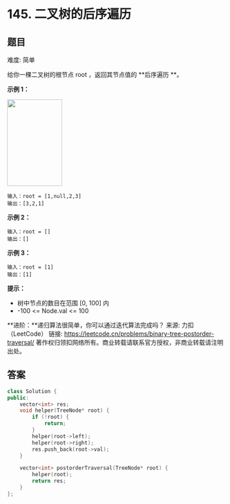 # 145. 二叉树的后序遍历
 ## 题目 
难度: 简单

给你一棵二叉树的根节点 root ，返回其节点值的 **后序遍历 **。

 

**示例 1：**

<img style="width: 127px; height: 200px;" src="https://assets.leetcode.com/uploads/2020/08/28/pre1.jpg" alt="">

```
输入：root = [1,null,2,3]
输出：[3,2,1]

```


**示例 2：**

```
输入：root = []
输出：[]

```


**示例 3：**

```
输入：root = [1]
输出：[1]

```




**提示：**

- 树中节点的数目在范围 [0, 100] 内
- -100 <= Node.val <= 100



**进阶：**递归算法很简单，你可以通过迭代算法完成吗？
来源: 力扣（LeetCode）
链接: https://leetcode.cn/problems/binary-tree-postorder-traversal/
著作权归领扣网络所有。商业转载请联系官方授权，非商业转载请注明出处。

## 答案

```c++
class Solution {
public:
    vector<int> res;
    void helper(TreeNode* root) {
        if (!root) {
            return;
        }
        helper(root->left);
        helper(root->right);
        res.push_back(root->val);
    }

    vector<int> postorderTraversal(TreeNode* root) {
        helper(root);
        return res;
    }
};
```

